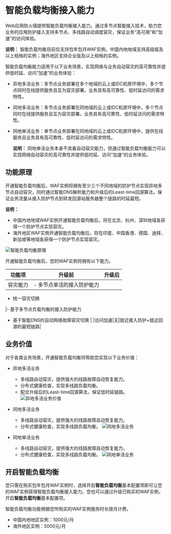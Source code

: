 # 智能负载均衡接入能力

Web应用防火墙提供智能负载均衡接入能力。通过多节点智能接入技术，助力您业务的应用防护接入支持多节点、多线路自动调度容灾，保证业务“高可用”和“加速”的访问体验。

**说明：** 智能负载均衡目前仅支持包年包月WAF实例。中国内地地域支持高级版及以上规格的实例；海外地区支持企业版及以上规格的实例。

智能负载均衡能力适用于以下业务场景，实现网络与业务自动容灾的高可靠性并提供低时延、访问“加速”的业务体验：

-   异地多活业务：多节点业务部署在多个地域的云上或IDC机房环境中，多个节点同时在线提供服务且互为容灾部署。业务具有高可靠性、低时延访问的需求特性。
-   同地多活业务：多节点业务部署在同地域的云上或IDC机房环境中，多个节点同时在线提供服务且互为容灾部署。业务具有高可靠性、低时延访问的需求特性。
-   同地单活业务：单节点业务部署在同地域的云上或IDC机房环境中，提供在线服务且业务具有高可靠性、低时延访问的需求特性。

    **说明：** 同地单活业务本身不具备自动容灾能力，但通过智能负载均衡能力可以实现网络自动容灾的高可靠性并提供低时延、访问“加速”的业务体验。


## 功能原理

开通智能负载均衡后，WAF实例将拥有至少三个不同地域的防护节点实现异地多节点自动容灾，同时通过智能DNS解析能力和升级后的Least-time回源算法，保证业务流量从接入防护节点到转发回源站服务器整个链路的时延最短。

**说明：**

-   中国内地地域WAF实例开通智能负载均衡后，将在北京、杭州、深圳地域各获得一个防护节点实现容灾。
-   海外地区WAF实例开通智能负载均衡后，将在印度、中国香港、德国、迪拜、新加坡等地域各获得一个防护节点实现容灾。

![智能负载均衡原理](https://static-aliyun-doc.oss-accelerate.aliyuncs.com/assets/img/zh-CN/7582348951/p89086.png)

开通智能负载均衡后，您的WAF实例将拥有以下能力。

|功能项|升级前|升级后|
|---|---|---|
|容灾能力|-   多节点单活的接入防护能力
-   统一容灾切换

|-   基于多节点负载均衡的接入防护能力
-   基于智能DNS的自动网络故障容灾切换 |
|访问加速|无|就近接入防护+就近回源的最短链路|

## 业务价值

对于各类业务场景，开通智能负载均衡将帮助您实现以下业务价值：

-   异地多活业务

    -   多线路自动容灾，提供强大的线路故障自动恢复能力。
    -   分布式健康检查，实现多线路负载均衡。
    -   配合升级后的Least-time回源算法，保证低时延链路。
    ![异地多活业务价值](https://static-aliyun-doc.oss-accelerate.aliyuncs.com/assets/img/zh-CN/7582348951/p89101.png)

-   同地多活业务

    -   多线路自动容灾，提供强大的线路故障自动恢复能力。
    -   分布式健康检查，实现多线路负载均衡。
    ![同地多活业务](https://static-aliyun-doc.oss-accelerate.aliyuncs.com/assets/img/zh-CN/7582348951/p89104.png)

-   同地单活业务

    -   多线路自动容灾，提供强大的线路故障自动恢复能力。
    -   分布式健康检查，实现多线路负载均衡。
    ![同地单活业务](https://static-aliyun-doc.oss-accelerate.aliyuncs.com/assets/img/zh-CN/7582348951/p89105.png)


## 开启智能负载均衡

您只需在购买包年包月WAF实例时，选择开启**智能负载均衡**基本配置项即可让您的WAF实例获得智能负载均衡接入能力。您也可以通过升级已购买的WAF实例，开启**智能负载均衡**基本配置项。

智能负载均衡功能根据您所购买的WAF实例服务时长按月计费。

-   中国内地地区实例：1000元/月
-   海外地区实例：5000元/月

